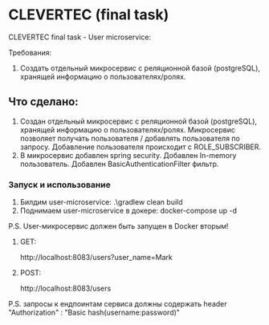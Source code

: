 <h1>CLEVERTEC (final task)</h1>

<p>CLEVERTEC final task - User microservice:</p>

<p>Требования:</p>

<ol>
<li>
Создать отдельный микросервис с реляционной базой (postgreSQL), хранящей 
информацию о пользователях/ролях.
</li>
</ol>

<h2>Что сделано:</h2>

<ol>
<li>
Создан отдельный микросервис с реляционной базой (postgreSQL), хранящей 
информацию о пользователях/ролях. Микросервис позволяет получать пользователя / 
добавлять пользователя по запросу. Добавление пользователя происходит с ROLE_SUBSCRIBER.
</li>

<li>
В микросервис добавлен spring security. Добавлен In-memory пользователь. 
Добавлен BasicAuthenticationFilter фильтр.
</li>
</ol>

<h3>Запуск и использование</h3>
<ol>
<li>Билдим user-microservice: .\gradlew clean build</li>
<li>Поднимаем user-microservice в докере: docker-compose up -d</li>
</ol>

<p>
P.S. User-микросервис должен быть запущен в Docker вторым!
</p>

<ol>
<li>GET:</li>
<p>http://localhost:8083/users?user_name=Mark</p>


<li>POST:</li>
<p>http://localhost:8083/users</p>
</ol>

<p>
P.S. запросы к ендпоинтам сервиса должны содержать header "Authorization" : "Basic hash(username:password)"
</p>
